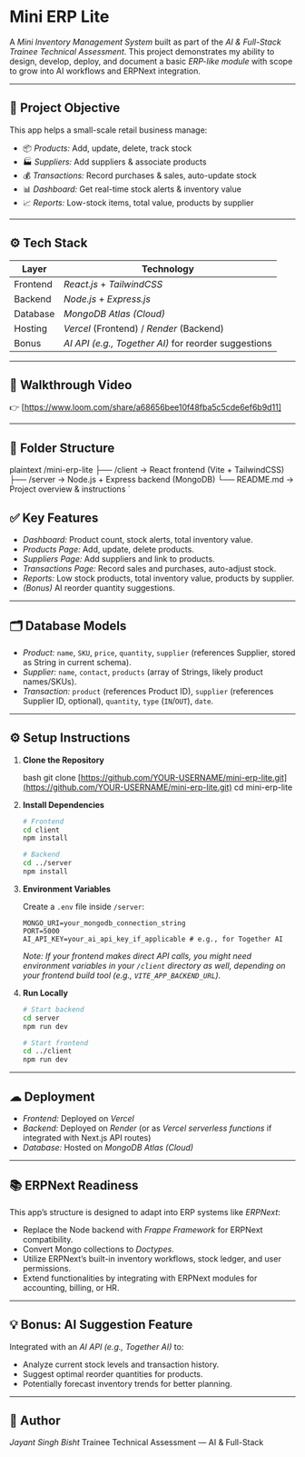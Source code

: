 # Mini ERP Lite

A *Mini Inventory Management System* built as part of the *AI & Full-Stack Trainee Technical Assessment*.
This project demonstrates my ability to design, develop, deploy, and document a basic *ERP-like module* with scope to grow into AI workflows and ERPNext integration.

---

## 📌 Project Objective

This app helps a small-scale retail business manage:
- 📦 *Products:* Add, update, delete, track stock
- 🏭 *Suppliers:* Add suppliers & associate products
- 💰 *Transactions:* Record purchases & sales, auto-update stock
- 📊 *Dashboard:* Get real-time stock alerts & inventory value
- 📈 *Reports:* Low-stock items, total value, products by supplier

---

## ⚙ Tech Stack

| Layer    | Technology                                |
|----------|-------------------------------------------|
| Frontend | *React.js* + *TailwindCSS* |
| Backend  | *Node.js* + *Express.js* |
| Database | *MongoDB Atlas (Cloud)* |
| Hosting  | *Vercel* (Frontend) / *Render* (Backend)  |
| Bonus    | *AI API (e.g., Together AI)* for reorder suggestions |

---

## 🎥 Walkthrough Video

👉 [https://www.loom.com/share/a68656bee10f48fba5c5cde6ef6b9d11]

---

## 📂 Folder Structure

plaintext
/mini-erp-lite
 ├── /client        → React frontend (Vite + TailwindCSS)
 ├── /server        → Node.js + Express backend (MongoDB)
 └── README.md      → Project overview & instructions
`

## ✅ Key Features

  - *Dashboard:* Product count, stock alerts, total inventory value.
  - *Products Page:* Add, update, delete products.
  - *Suppliers Page:* Add suppliers and link to products.
  - *Transactions Page:* Record sales and purchases, auto-adjust stock.
  - *Reports:* Low stock products, total inventory value, products by supplier.
  - *(Bonus)* AI reorder quantity suggestions.

-----

## 🗂 Database Models

  - *Product:* `name`, `SKU`, `price`, `quantity`, `supplier` (references Supplier, stored as String in current schema).
  - *Supplier:* `name`, `contact`, `products` (array of Strings, likely product names/SKUs).
  - *Transaction:* `product` (references Product ID), `supplier` (references Supplier ID, optional), `quantity`, `type` (`IN`/`OUT`), `date`.

-----

## ⚙ Setup Instructions

1.  **Clone the Repository**

    bash
    git clone [https://github.com/YOUR-USERNAME/mini-erp-lite.git](https://github.com/YOUR-USERNAME/mini-erp-lite.git)
    cd mini-erp-lite
    

2.  **Install Dependencies**

    ```bash
    # Frontend
    cd client
    npm install
    ```

    ```bash
    # Backend
    cd ../server
    npm install
    ```

3.  **Environment Variables**

    Create a `.env` file inside `/server`:

    ```env
    MONGO_URI=your_mongodb_connection_string
    PORT=5000
    AI_API_KEY=your_ai_api_key_if_applicable # e.g., for Together AI
    ```

    *Note: If your frontend makes direct API calls, you might need environment variables in your `/client` directory as well, depending on your frontend build tool (e.g., `VITE_APP_BACKEND_URL`).*

4.  **Run Locally**

    ```bash
    # Start backend
    cd server
    npm run dev
    ```

    ```bash
    # Start frontend
    cd ../client
    npm run dev
    ```

---

## ☁ Deployment

* *Frontend:* Deployed on *Vercel*
* *Backend:* Deployed on *Render* (or as *Vercel serverless functions* if integrated with Next.js API routes)
* *Database:* Hosted on *MongoDB Atlas (Cloud)*

---

## 📚 ERPNext Readiness

This app’s structure is designed to adapt into ERP systems like *ERPNext*:

* Replace the Node backend with *Frappe Framework* for ERPNext compatibility.
* Convert Mongo collections to *Doctypes*.
* Utilize ERPNext’s built-in inventory workflows, stock ledger, and user permissions.
* Extend functionalities by integrating with ERPNext modules for accounting, billing, or HR.

---

## 💡 Bonus: AI Suggestion Feature

Integrated with an *AI API (e.g., Together AI)* to:

* Analyze current stock levels and transaction history.
* Suggest optimal reorder quantities for products.
* Potentially forecast inventory trends for better planning.

---

## 🙌 Author

*Jayant Singh Bisht*
Trainee Technical Assessment — AI & Full-Stack
